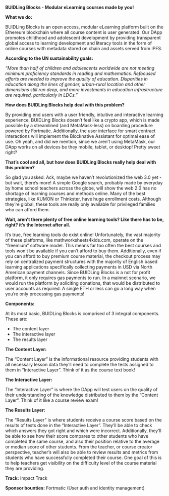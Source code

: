 **BUIDLing Blocks - Modular eLearning courses made by you!**

**What we do:**

BUIDLing Blocks is an open access, modular eLearning platform built on the Ethereum blockchain where all course content is user generated. Our DApp promotes childhood and adolescent development by providing transparent global access to learning development and literacy tools in the form of online courses with metadata stored on chain and assets served from IPFS.

**According to the UN sustainability goals:**

_“More than half of children and adolescents worldwide are not meeting minimum proficiency standards in reading and mathematics. Refocused efforts are needed to improve the quality of education. Disparities in education along the lines of gender, urban-rural location and other dimensions still run deep, and more investments in education infrastructure are required, particularly in LDCs.”_

**How does BUIDLing Blocks help deal with this problem?**

By providing end users with a user friendly, intuitive and interactive learning experience, BUIDLing Blocks doesn’t feel like a crypto app, which is made possible by a streamlined (and MetaMask-less) on boarding procedure powered by Fortmatic. Additionally, the user interface for smart contract interactions will implement the Blocknative Assistant for optimal ease of use. Oh yeah, and did we mention, since we aren’t using MetaMask, our DApp works on all devices be they mobile, tablet, or desktop! Pretty sweet right?

**That’s cool and all, but how does BUIDLing Blocks really help deal with this problem?**

So glad you asked. Ack, maybe we haven’t revolutionized the web 3.0 yet - but wait, there’s more! A simple Google search, probably made by everyday by home school teachers across the globe, will show the web 2.0 has no shortage of learning courses and methods online. Many of the best strategies, like KUMON or Thinkster, have huge enrollment costs. Although they’re global, these tools are really only available for privileged families who can afford them. 

**Wait, aren’t there plenty of free online learning tools? Like there has to be, right? it’s the Internet after all.**

It’s true, free learning tools do exist online! Unfortunately, the vast majority of these platforms, like mathworksheets4kids.com, operate on the “freemium” software model. This means far too often the best courses and tools won’t be available if you can’t afford to buy them. Additionally, even if you can afford to buy premium course material, the checkout process may rely on centralized payment structures with the majority of English based learning applications specifically collecting payments in USD via North American payment channels. Since BUIDLing Blocks is a not for profit platform, it only requires gas payments to run. In a mainnet scenario, we would run the platform by soliciting donations, that would be distributed to user accounts as required. A single ETH or less can go a long way when you’re only processing gas payments!

**Components:**

At its most basic, BUIDLing Blocks is comprised of 3 integral components. These are:

- The content layer
- The interactive layer
- The results layer

**The Content Layer:**

The “Content Layer” is the informational resource providing students with all necessary lesson data they’ll need to complete the tests assigned to them in “Interactive Layer”. Think of it as the course text book!

**The Interactive Layer:**

The “Interactive Layer” is where the DApp will test users on the quality of their understanding of the knowledge distributed to them by the “Content Layer”. Think of it like a course review exam!

**The Results Layer:**

The “Results Layer” is where students receive a course score based on the results of tests done in the “Interactive Layer”. They’ll be able to check which answers they got right and which were incorrect. Additionally, they’ll be able to see how their score compares to other students who have completed the same course, and also their position relative to the average or median score of other students. From the teacher, or course creator perspective, teacher’s will also be able to review results and metrics from students who have successfully completed their course. One goal of this is to help teachers get visibility on the difficulty level of the course material they are providing. 

**Track:**
Impact Track

**Sponsor bounties:**
Fortmatic (User auth and identity management)
